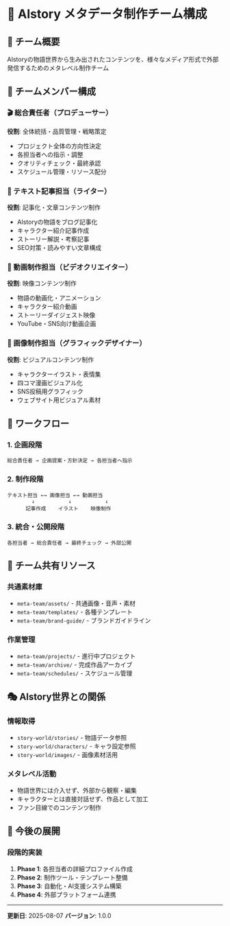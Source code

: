 # 🌟 AIstory メタデータ制作チーム構成

## 🎯 チーム概要
AIstoryの物語世界から生み出されたコンテンツを、様々なメディア形式で外部発信するためのメタレベル制作チーム

## 👥 チームメンバー構成

### 🎬 総合責任者（プロデューサー）
**役割**: 全体統括・品質管理・戦略策定
- プロジェクト全体の方向性決定
- 各担当者への指示・調整
- クオリティチェック・最終承認
- スケジュール管理・リソース配分

### 📝 テキスト記事担当（ライター）
**役割**: 記事化・文章コンテンツ制作
- AIstoryの物語をブログ記事化
- キャラクター紹介記事作成
- ストーリー解説・考察記事
- SEO対策・読みやすい文章構成

### 🎥 動画制作担当（ビデオクリエイター）
**役割**: 映像コンテンツ制作
- 物語の動画化・アニメーション
- キャラクター紹介動画
- ストーリーダイジェスト映像
- YouTube・SNS向け動画企画

### 🎨 画像制作担当（グラフィックデザイナー）
**役割**: ビジュアルコンテンツ制作
- キャラクターイラスト・表情集
- 四コマ漫画ビジュアル化
- SNS投稿用グラフィック
- ウェブサイト用ビジュアル素材

## 🔄 ワークフロー

### 1. 企画段階
```
総合責任者 → 企画提案・方針決定 → 各担当者へ指示
```

### 2. 制作段階
```
テキスト担当 ←→ 画像担当 ←→ 動画担当
        ↓           ↓           ↓
      記事作成    イラスト    映像制作
```

### 3. 統合・公開段階
```
各担当者 → 総合責任者 → 最終チェック → 外部公開
```

## 📁 チーム共有リソース

### 共通素材庫
- `meta-team/assets/` - 共通画像・音声・素材
- `meta-team/templates/` - 各種テンプレート
- `meta-team/brand-guide/` - ブランドガイドライン

### 作業管理
- `meta-team/projects/` - 進行中プロジェクト
- `meta-team/archive/` - 完成作品アーカイブ
- `meta-team/schedules/` - スケジュール管理

## 🎭 AIstory世界との関係

### 情報取得
- `story-world/stories/` - 物語データ参照
- `story-world/characters/` - キャラ設定参照
- `story-world/images/` - 画像素材活用

### メタレベル活動
- 物語世界には介入せず、外部から観察・編集
- キャラクターとは直接対話せず、作品として加工
- ファン目線でのコンテンツ制作

## 🚀 今後の展開

### 段階的実装
1. **Phase 1**: 各担当者の詳細プロファイル作成
2. **Phase 2**: 制作ツール・テンプレート整備
3. **Phase 3**: 自動化・AI支援システム構築
4. **Phase 4**: 外部プラットフォーム連携

---

**更新日**: 2025-08-07
**バージョン**: 1.0.0